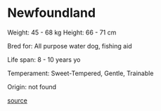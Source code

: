 # Newfoundland

Weight: 45 - 68 kg
Height: 66 - 71 cm

Bred for: All purpose water dog, fishing aid

Life span: 8 - 10 years yo

Temperament: Sweet-Tempered, Gentle, Trainable

Origin: not found

[source](https://api.thedogapi.com/v1/breeds/171)
